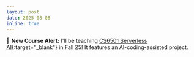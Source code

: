 ```yaml
---
layout: post
date: 2025-08-08
inline: true
---
```


📢 **New Course Alert:** I'll be teaching [CS6501 Serverless AI](https://tddg.github.io/cs6501-serverless-ai-fall25/){:target="\_blank"} in Fall 25! It features an AI-coding-assisted project. 
